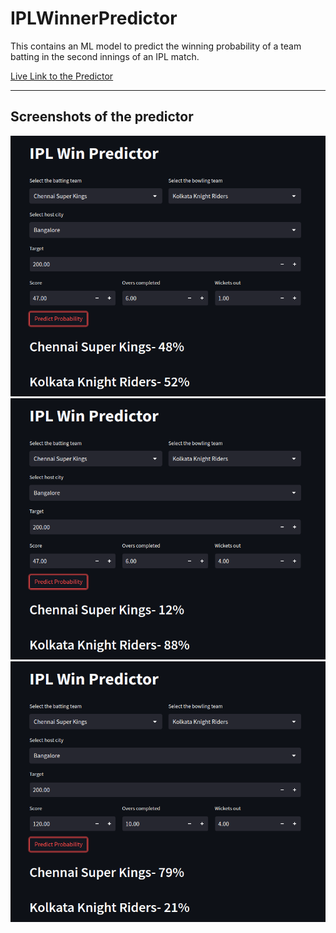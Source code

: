 # IPLWinnerPredictor
This contains an ML model to predict the winning probability of a team batting in the second innings of an IPL match.


[Live Link to the Predictor](https://krishnaneel-ipl-winner-predictor-app-smamsr.streamlit.app/)

<hr>

## Screenshots of the predictor

<img src = "Screenshot from 2022-11-08 01-54-32.png">
<img src = "Screenshot from 2022-11-08 01-54-48.png">
<img src = "Screenshot from 2022-11-08 01-55-09.png">
